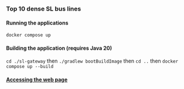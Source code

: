 ### Top 10 dense SL bus lines

#### Running the applications
`docker compose up` 

#### Building the application (requires Java 20)
`cd ./sl-gateway` then `./gradlew bootBuildImage`
then `cd ..` then `docker compose up --build` 

#### [Accessing the web page](http://localhost)